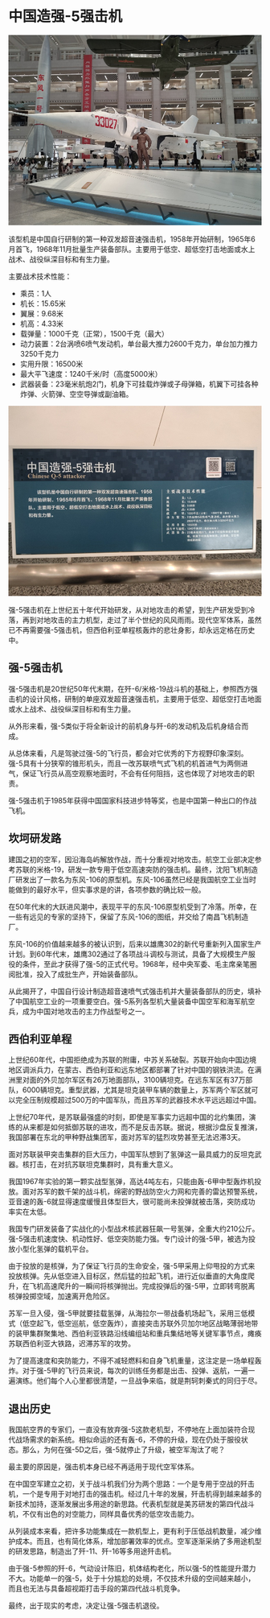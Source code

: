 # 中国造强-5强击机

![](./images/Chinese-Q-5-attacter-2.jpg)

该型机是中国自行研制的第一种双发超音速强击机，1958年开始研制，1965年6月首飞，1968年11月批量生产装备部队。主要用于低空、超低空打击地面或水上战术、战役纵深目标和有生力量。

主要战术技术性能：

- 乘员：1人
- 机长：15.65米
- 翼展：9.68米
- 机高：4.33米
- 载弹量：1000千克（正常），1500千克（最大）
- 动力装置：2台涡喷6喷气发动机，单台最大推力2600千克力，单台加力推力3250千克力
- 实用升限：16500米
- 最大平飞速度：1240千米/时（高度5000米）
- 武器装备：23毫米航炮2门，机身下可挂载炸弹或子母弹箱，机翼下可挂各种炸弹、火箭弹、空空导弹或副油箱。

![](./images/Chinese-Q-5-attacter-1.jpg)

强-5强击机在上世纪五十年代开始研发，从对地攻击的希望，到生产研发受到冷落，再到对地攻击的主力机型，走过了半个世纪的风风雨雨。现代空军体系，虽然已不再需要强-5强击机，但西伯利亚单程核轰炸的悲壮身影，却永远定格在历史中。

## 强-5强击机

强-5强击机是20世纪50年代末期，在歼-6/米格-19战斗机的基础上，参照西方强击机的设计风格，研制的单座双发超音速强击机，主要用于低空、超低空打击地面或水上战术、战役纵深目标和有生力量。

从外形来看，强-5类似于将全新设计的前机身与歼-6的发动机及后机身结合而成。

从总体来看，凡是驾驶过强-5的飞行员，都会对它优秀的下方视野印象深刻。强-5具有十分狭窄的锥形机头，而且一改苏联喷气式飞机的机首进气为两侧进气，保证飞行员从高空观察地面时，不会有任何阻挡，这也体现了对地攻击的职责。

强-5强击机于1985年获得中国国家科技进步特等奖，也是中国第一种出口的作战飞机。

## 坎坷研发路

建国之初的空军，因沿海岛屿解放作战，而十分重视对地攻击。航空工业部决定参考苏联的米格-19，研发一款专用于低空高速突防的强击机。最终，沈阳飞机制造厂研发出了一款名为东风-106的原型机。东风-106虽然已经是我国航空工业当时能做到的最好水平，但实事求是的讲，各项参数的确比较一般。

在50年代末的大跃进风潮中，表现平平的东风-106原型机受到了冷落。所幸，在一些有远见的专家的坚持下，保留了东风-106的图纸，并交给了南昌飞机制造厂。

东风-106的价值越来越多的被认识到，后来以雄鹰302的新代号重新列入国家生产计划。到60年代末，雄鹰302通过了各项战斗调校与测试，具备了大规模生产服役的条件，至此才获得了强-5的正式代号。1968年，经中央军委、毛主席亲笔圈阅批准，投入了成批生产，开始装备部队。

从此揭开了，中国自行设计制造超音速喷气式强击机并大量装备部队的历史，填补了中国航空工业的一项重要空白。强-5系列各型机大量装备中国空军和海军航空兵，成为中国对地攻击的主力作战型号之一。

## 西伯利亚单程

上世纪60年代，中国拒绝成为苏联的附庸，中苏关系破裂。苏联开始向中国边境地区调派兵力，在蒙古、西伯利亚和远东地区都部署了针对中国的钢铁洪流。在满洲里对面的外贝加尔军区有26万地面部队，3100辆坦克。在远东军区有37万部队，6000辆坦克。重型武器，尤其是坦克装甲车辆的数量上，苏军两个军区就可以完全压制规模超过500万的中国军队，而且苏军的武器技术水平远远超过中国。

上世纪70年代，是苏联最强盛的时刻，即使是军事实力远超中国的北约集团，演练的从来都是如何抵御苏联的进攻，而不是反击苏联。据说，根据沙盘反复推演，我国部署在东北的甲种野战集团军，面对苏军的猛烈攻势甚至无法迟滞3天。

面对苏联装甲突击集群的巨大压力，中国军队想到了氢弹这一最具威力的反坦克武器。核打击，在对抗苏联坦克集群时，具有重大意义。

我国1967年实验的第一颗实战型氢弹，高达4吨左右，只能由轰-6甲中型轰炸机投放。面对苏军的数千架的战斗机，绵密的野战防空火力网和完善的雷达预警系统，亚音速的轰-6就显得速度缓慢且体型巨大，很可能尚未投弹就被击落，突防成功率实在太低。

我国专门研发装备了实战化的小型战术核武器狂飙一号氢弹，全重大约210公斤。强-5强击机速度快、机动性好、低空突防能力强。专门设计的强-5甲，被选为投放小型化氢弹的载机平台。

由于投放的是核弹，为了保证飞行员的生命安全，强-5甲采用上仰甩投的方式来投放核弹。先从低空进入目标区，然后猛的拉起飞机，进行近似垂直的大角度爬升，在飞机高速爬升的一瞬间将核弹抛出。完成投弹后的强-5甲，立即转弯脱离核弹投掷空域，加速离开危险区。

苏军一旦入侵，强-5甲就要挂载氢弹，从海拉尔一带战备机场起飞，采用三低模式（低空起飞，低空巡航，低空轰炸），直接突击苏联外贝加尔地区战略薄弱地带的装甲集群聚集地、西伯利亚铁路沿线编组站和重兵集结地等关键军事节点，瘫痪苏联西伯利亚大铁路，迟滞苏军的攻势。

为了提高速度和突防能力，不得不减轻燃料和自身飞机重量，这注定是一场单程轰炸。对于强-5甲的飞行员来说，每次的训练任务都是出击、投弹、返航，一遍一遍演练。他们每个人心里都很清楚，一旦战争来临，就是荆轲刺秦式的同归于尽。

## 退出历史

我国航空界的专家们，一直没有放弃强-5这款老机型，不停地在上面加装符合现代战场需求的新系统。相似命运的还有轰-6，不停的升级，现在仍处于服役状态。那么，为何在强-5D之后，强-5就停止了升级，被空军淘汰了呢？

最主要的原因是，强击机本身已经不再适用于现代空军体系。

在中国空军建立之初，关于战斗机我们分为两个思路：一个是专用于空战的歼击机，一个是专用于对地打击的强击机。经过几十年的发展，歼击机得到越来越多的新技术加持，逐渐发展出多用途的新思路。代表机型就是美苏研发的第四代战斗机，不仅有出色的对空能力，同样具备优秀的低空攻击能力。

从列装成本来看，把许多功能集成在一款机型上，更有利于压低战机数量，减少维护成本。而且，也有简化体系，增加部署效率的优点。空军逐渐采纳了多用途机型的研发思路，制造出了歼-11、歼-16等多用途歼击机。

由于强-5参照的歼-6，气动设计陈旧，机体结构老化，所以强-5的性能提升潜力不大。功能单一的强-5，处于十分尴尬的处境，不仅技术升级的空间越来越小，而且也无法与具备超视距打击手段的第四代战斗机竞争。

最终，出于现实的考虑，决定让强-5强击机退役。